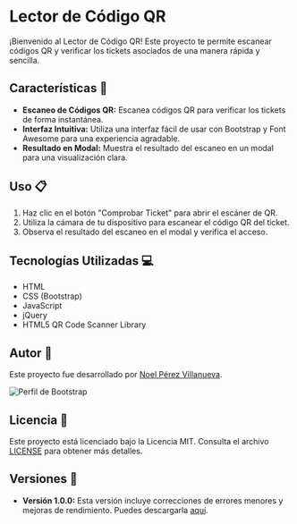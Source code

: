 # Lector de Código QR

¡Bienvenido al Lector de Código QR! Este proyecto te permite escanear códigos QR y verificar los tickets asociados de una manera rápida y sencilla.

## Características 🚀

- **Escaneo de Códigos QR:** Escanea códigos QR para verificar los tickets de forma instantánea.
- **Interfaz Intuitiva:** Utiliza una interfaz fácil de usar con Bootstrap y Font Awesome para una experiencia agradable.
- **Resultado en Modal:** Muestra el resultado del escaneo en un modal para una visualización clara.

## Uso 📋

1. Haz clic en el botón "Comprobar Ticket" para abrir el escáner de QR.
2. Utiliza la cámara de tu dispositivo para escanear el código QR del ticket.
3. Observa el resultado del escaneo en el modal y verifica el acceso.

## Tecnologías Utilizadas 💻

- HTML
- CSS (Bootstrap)
- JavaScript
- jQuery
- HTML5 QR Code Scanner Library

## Autor 📝

Este proyecto fue desarrollado por [Noel Pérez Villanueva](https://github.com/rimissgames).

![Perfil de Bootstrap](https://github.com/rimissgames.png)

## Licencia 📄

Este proyecto está licenciado bajo la Licencia MIT. Consulta el archivo [LICENSE](LICENSE) para obtener más detalles.

## Versiones 📌

- **Versión 1.0.0:** Esta versión incluye correcciones de errores menores y mejoras de rendimiento. Puedes descargarla [aquí](https://github.com/rimissgames/lector_de_codigo_qr/releases/tag/v1.0.0).
